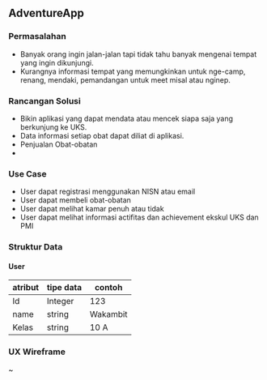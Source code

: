 ## AdventureApp
### Permasalahan
- Banyak orang ingin jalan-jalan tapi tidak tahu banyak mengenai tempat yang ingin dikunjungi.
- Kurangnya informasi tempat yang memungkinkan untuk nge-camp, renang, mendaki, pemandangan untuk meet misal atau nginep.
### Rancangan Solusi
- Bikin aplikasi yang dapat mendata atau mencek siapa saja yang berkunjung ke UKS.
- Data informasi setiap obat dapat diliat di aplikasi.
- Penjualan Obat-obatan
-
### Use Case
- User dapat registrasi menggunakan NISN atau email
- User dapat membeli obat-obatan
- User dapat melihat kamar  penuh atau tidak
- User dapat melihat informasi actifitas dan achievement ekskul UKS dan PMI
### Struktur Data
#### User
|atribut | tipe data| contoh|
|---|---|---|
|Id| Integer| 123|
|name| string| Wakambit|
|Kelas| string| 10 A|

### UX Wireframe
~
